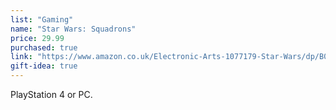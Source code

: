 ```yaml
---
list: "Gaming"
name: "Star Wars: Squadrons"
price: 29.99
purchased: true
link: "https://www.amazon.co.uk/Electronic-Arts-1077179-Star-Wars/dp/B08B6QBD53/"
gift-idea: true
---
```

PlayStation 4 or PC.